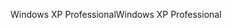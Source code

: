 <span data-ttu-id="061b3-101">Windows XP Professional</span><span class="sxs-lookup"><span data-stu-id="061b3-101">Windows XP Professional</span></span>
